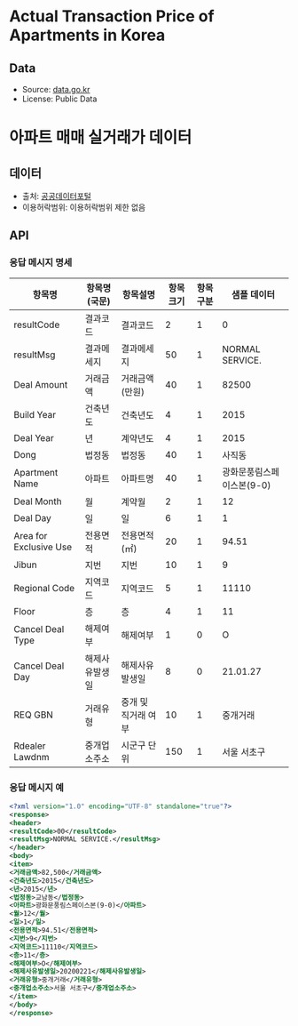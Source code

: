 # Actual Transaction Price of Apartments in Korea

## Data
- Source: [data.go.kr](https://www.data.go.kr/data/15058747/openapi.do)
- License: Public Data

# 아파트 매매 실거래가 데이터

## 데이터
- 출처: [공공데이터포털](https://www.data.go.kr/data/15058747/openapi.do)
- 이용허락범위: 이용허락범위 제한 없음

## API 
### 응답 메시지 명세
| 항목명                  | 항목명(국문)   | 항목설명        | 항목크기   | 항목구분  | 샘플 데이터          |
|------------------------|-----------|-------------|--------|-------|-----------------|
| resultCode             | 결과코드      | 결과코드        | 2      | 1     | 0               | 
| resultMsg              | 결과메세지     | 결과메세지       | 50     | 1     | NORMAL SERVICE. | 
| Deal Amount            | 거래금액      | 거래금액(만원)    | 40     | 1     | 82500           | 
| Build Year             | 건축년도      | 건축년도        | 4      | 1     | 2015            | 
| Deal Year              | 년         | 계약년도        | 4      | 1     | 2015            | 
| Dong                   | 법정동       | 법정동         | 40     | 1     | 사직동             | 
| Apartment Name         | 아파트       | 아파트명        | 40     | 1     | 광화문풍림스페이스본(9-0) | 
| Deal Month             | 월         | 계약월         | 2      | 1     | 12              | 
| Deal Day               | 일         | 일           | 6      | 1     | 1               | 
| Area for Exclusive Use | 전용면적      | 전용면적(㎡)     | 20     | 1     | 94.51           | 
| Jibun                  | 지번        | 지번          | 10     | 1     | 9               | 
| Regional Code          | 지역코드      | 지역코드        | 5      | 1     | 11110           | 
| Floor                  | 층         | 층           | 4      | 1     | 11              | 
| Cancel Deal Type       | 해제여부      | 해제여부        | 1      | 0     | O               | 
| Cancel Deal Day        | 해제사유발생일   | 해제사유발생일     | 8      | 0     | 21.01.27        | 
| REQ GBN                | 거래유형      | 중개 및 직거래 여부 | 10     | 1     | 중개거래            | 
| Rdealer Lawdnm         | 중개업소주소    | 시군구 단위      | 150    | 1     | 서울 서초구          |

### 응답 메시지 예
```xml
<?xml version="1.0" encoding="UTF-8" standalone="true"?>
<response>
<header>
<resultCode>00</resultCode>
<resultMsg>NORMAL SERVICE.</resultMsg>
</header>
<body>
<item>
<거래금액>82,500</거래금액>
<건축년도>2015</건축년도>
<년>2015</년>
<법정동>교남동</법정동>
<아파트>광화문풍림스페이스본(9-0)</아파트>
<월>12</월>
<일>1</일>
<전용면적>94.51</전용면적>
<지번>9</지번>
<지역코드>11110</지역코드>
<층>11</층>
<해제여부>O</해제여부>
<해제사유발생일>20200221</해제사유발생일>
<거래유형>중개거래</거래유형>
<중개업소주소>서울 서초구</중개업소주소>
</item>
</body>
</response>
```
